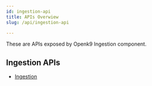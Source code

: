```yaml
---
id: ingestion-api
title: APIs Overwiew
slug: /api/ingestion-api

---
```


These are APIs exposed by Openk9 Ingestion component.

## Ingestion APIs

- [Ingestion](ingestion)
